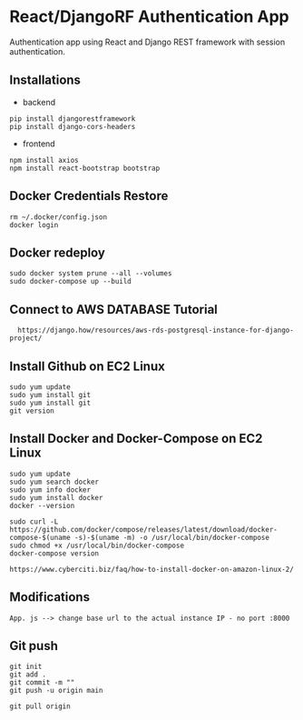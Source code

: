 # React/DjangoRF Authentication App

Authentication app using React and Django REST framework with session authentication.

## Installations

- backend

```
pip install djangorestframework
pip install django-cors-headers
```

- frontend

```
npm install axios
npm install react-bootstrap bootstrap
```

## Docker Credentials Restore

```
rm ~/.docker/config.json
docker login
```

## Docker redeploy

```
sudo docker system prune --all --volumes
sudo docker-compose up --build
```

## Connect to AWS DATABASE Tutorial

```
  https://django.how/resources/aws-rds-postgresql-instance-for-django-project/
```

## Install Github on EC2 Linux

```
sudo yum update
sudo yum install git
sudo yum install git
git version

```

## Install Docker and Docker-Compose on EC2 Linux

```
sudo yum update
sudo yum search docker
sudo yum info docker
sudo yum install docker
docker --version

sudo curl -L https://github.com/docker/compose/releases/latest/download/docker-compose-$(uname -s)-$(uname -m) -o /usr/local/bin/docker-compose
sudo chmod +x /usr/local/bin/docker-compose
docker-compose version

https://www.cyberciti.biz/faq/how-to-install-docker-on-amazon-linux-2/
```

## Modifications

```
App. js --> change base url to the actual instance IP - no port :8000
```

## Git push

```
git init
git add .
git commit -m ""
git push -u origin main

git pull origin
```
